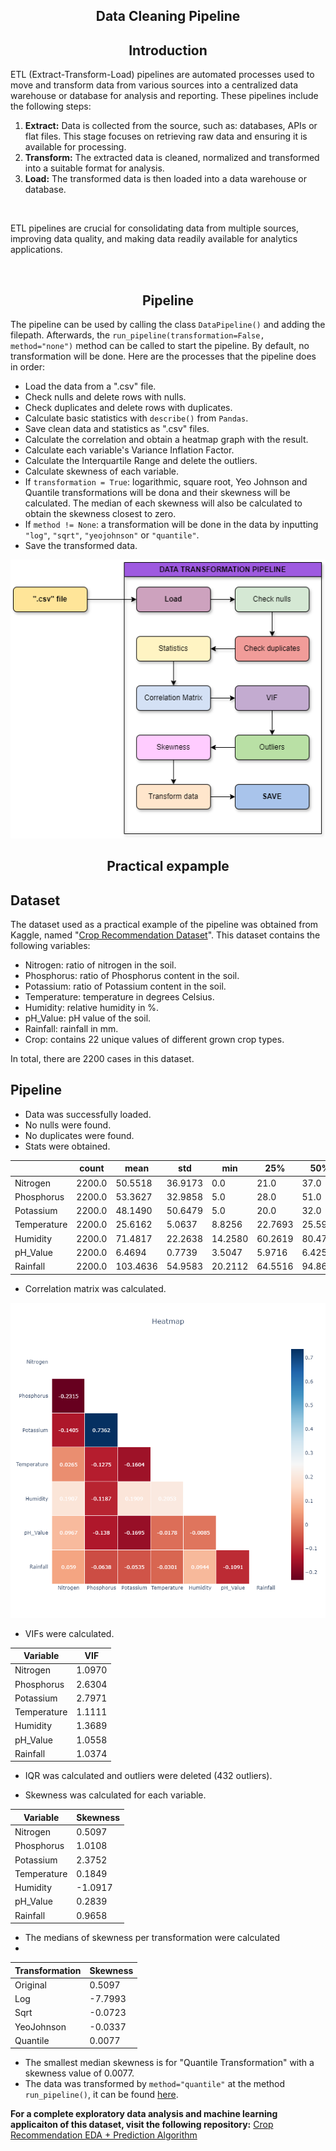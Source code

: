 <h2 align="center">Data Cleaning Pipeline</h2>

<h2 align="center">Introduction</h2>

ETL (Extract-Transform-Load) pipelines are automated processes used to move and transform data from various sources into a centralized data warehouse or database for analysis and reporting. These pipelines include the following steps:

1. **Extract:** Data is collected from the source, such as: databases, APIs or flat files. This stage focuses on retrieving raw data and ensuring it is available for processing.
2. **Transform:** The extracted data is cleaned, normalized and transformed into a suitable format for analysis.
3. **Load:** The transformed data is then loaded into a data warehouse or database.

<br>

ETL pipelines are crucial for consolidating data from multiple sources, improving data quality, and making data readily available for analytics applications.

<br>

<h2 align="center">Pipeline</h2>

The pipeline can be used by calling the class ```DataPipeline()``` and adding the filepath. Afterwards, the ```run_pipeline(transformation=False, method="none")``` method can be called to start the pipeline. By default, no transformation will be done. Here are the processes that the pipeline does in order:

- Load the data from a ".csv" file.
- Check nulls and delete rows with nulls.
- Check duplicates and delete rows with duplicates.
- Calculate basic statistics with ```describe()``` from ```Pandas```.
- Save clean data and statistics as ".csv" files.
- Calculate the correlation and obtain a heatmap graph with the result.
- Calculate each variable's Variance Inflation Factor.
- Calculate the Interquartile Range and delete the outliers.
- Calculate skewness of each variable.
- If ```transformation = True```: logarithmic, square root, Yeo Johnson and Quantile transformations will be dona and their skewness will be calculated. The median of each skewness will also be calculated to obtain the skewness closest to zero.
- If ```method != None```: a transformation will be done in the data by inputting ```"log"```, ```"sqrt"```, ```"yeojohnson"``` or ```"quantile"```.
- Save the transformed data.

![](https://github.com/romaniegaa/Portfolio/blob/main/images/etldiagrama2.png)

<h2 align="center">Practical expample</h2>

## Dataset

The dataset used as a practical example of the pipeline was obtained from Kaggle, named "<a href="https://www.kaggle.com/datasets/varshitanalluri/crop-recommendation-dataset">Crop Recommendation Dataset</a>". This dataset contains the following variables:

- Nitrogen: ratio of nitrogen in the soil.
- Phosphorus: ratio of Phosphorus content in the soil.
- Potassium: ratio of Potassium content in the soil.
- Temperature: temperature in degrees Celsius.
- Humidity: relative humidity in %.
- pH_Value: pH value of the soil.
- Rainfall: rainfall in mm.
- Crop: contains 22 unique values of different grown crop types.

In total, there are 2200 cases in this dataset.

## Pipeline
- Data was successfully loaded.
- No nulls were found.
- No duplicates were found.
- Stats were obtained.

| | count | mean | std | min | 25% | 50% | 75% | max |
|---|---|---|---|---|---|---|---|---|
| Nitrogen | 2200.0 | 50.5518 | 36.9173 | 0.0 | 21.0 | 37.0 | 84.25 | 140.0 |
| Phosphorus | 2200.0 | 53.3627 | 32.9858 | 5.0 | 28.0 | 51.0 | 68.0 | 145.0 |
| Potassium | 2200.0 | 48.1490 | 50.6479 | 5.0 | 20.0 | 32.0 | 49.0 | 205.0 |
| Temperature | 2200.0 | 25.6162 | 5.0637 | 8.8256 | 22.7693 | 25.5986 | 28.5616 | 43.6754 |
| Humidity | 2200.0 | 71.4817 | 22.2638 | 14.2580 | 60.2619 | 80.4731 | 89.9487 | 99.9818 |
| pH_Value | 2200.0 | 6.4694 | 0.7739 | 3.5047 | 5.9716 | 6.4250 | 6.9236 | 9.9350 |
| Rainfall | 2200.0 | 103.4636 | 54.9583 | 20.2112 | 64.5516 | 94.8676 | 124.2675 | 298.5601 |

- Correlation matrix was calculated.

![](https://github.com/romaniegaa/Portfolio/blob/main/images/correlation_matrix.png)

- VIFs were calculated.

| Variable | VIF |
|---|---|
| Nitrogen | 1.0970 |
| Phosphorus | 2.6304 |
| Potassium | 2.7971 |
| Temperature | 1.1111 |
| Humidity | 1.3689 |
| pH_Value | 1.0558 |
| Rainfall | 1.0374 |

- IQR was calculated and outliers were deleted (432 outliers).

- Skewness was calculated for each variable.

| Variable | Skewness |
|---|---|
| Nitrogen | 0.5097 |
| Phosphorus | 1.0108 |
| Potassium | 2.3752 |
| Temperature | 0.1849 |
| Humidity | -1.0917 |
| pH_Value | 0.2839 |
| Rainfall | 0.9658 |

- The medians of skewness per transformation were calculated
- 
| Transformation | Skewness |
|---|---|
| Original | 0.5097 |
| Log | -7.7993 |
| Sqrt | -0.0723 |
| YeoJohnson | -0.0337 |
| Quantile | 0.0077 |

- The smallest median skewness is for "Quantile Transformation" with a skewness value of 0.0077.
- The data was transformed by ```method="quantile"``` at the method ```run_pipeline()```, it can be found <a href="https://github.com/romaniegaa/data_etl/blob/main/quantile_transformed_data.csv">here</a>.

**For a complete exploratory data analysis and machine learning applicaiton of this dataset, visit the following repository:** <a href="https://github.com/romaniegaa/crop-recommendation">Crop Recommendation EDA + Prediction Algorithm</a>
